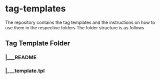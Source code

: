 # tag-templates
The repository contains the tag templates and the instructions on how to use them in the respective folders
The folder structure is as follows

## Tag Template Folder
### |___README
### |___template.tpl


